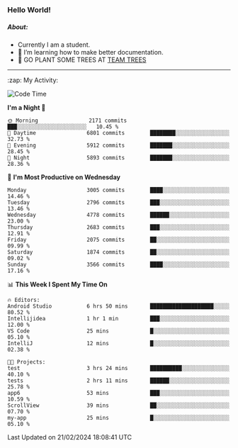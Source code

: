 ### Hello World!

##### About:
- Currently I am a student.
- 🌱 I’m learning how to make better documentation.
- 🌱 GO PLANT SOME TREES AT [TEAM TREES](https://teamtrees.org/)

---
  <summary>:zap: My Activity:</summary>
  
<!--START_SECTION:waka-->
![Code Time](http://img.shields.io/badge/Code%20Time-1%2C289%20hrs%2037%20mins-blue)

**I'm a Night 🦉** 

```text
🌞 Morning                2171 commits        ███░░░░░░░░░░░░░░░░░░░░░░   10.45 % 
🌆 Daytime                6801 commits        ████████░░░░░░░░░░░░░░░░░   32.73 % 
🌃 Evening                5912 commits        ███████░░░░░░░░░░░░░░░░░░   28.45 % 
🌙 Night                  5893 commits        ███████░░░░░░░░░░░░░░░░░░   28.36 % 
```
📅 **I'm Most Productive on Wednesday** 

```text
Monday                   3005 commits        ████░░░░░░░░░░░░░░░░░░░░░   14.46 % 
Tuesday                  2796 commits        ███░░░░░░░░░░░░░░░░░░░░░░   13.46 % 
Wednesday                4778 commits        ██████░░░░░░░░░░░░░░░░░░░   23.00 % 
Thursday                 2683 commits        ███░░░░░░░░░░░░░░░░░░░░░░   12.91 % 
Friday                   2075 commits        ██░░░░░░░░░░░░░░░░░░░░░░░   09.99 % 
Saturday                 1874 commits        ██░░░░░░░░░░░░░░░░░░░░░░░   09.02 % 
Sunday                   3566 commits        ████░░░░░░░░░░░░░░░░░░░░░   17.16 % 
```


📊 **This Week I Spent My Time On** 

```text
🔥 Editors: 
Android Studio           6 hrs 50 mins       ████████████████████░░░░░   80.52 % 
Intellijidea             1 hr 1 min          ███░░░░░░░░░░░░░░░░░░░░░░   12.00 % 
VS Code                  25 mins             █░░░░░░░░░░░░░░░░░░░░░░░░   05.10 % 
IntelliJ                 12 mins             █░░░░░░░░░░░░░░░░░░░░░░░░   02.38 % 

🐱‍💻 Projects: 
test                     3 hrs 24 mins       ██████████░░░░░░░░░░░░░░░   40.10 % 
tests                    2 hrs 11 mins       ██████░░░░░░░░░░░░░░░░░░░   25.78 % 
app6                     53 mins             ███░░░░░░░░░░░░░░░░░░░░░░   10.59 % 
ScrollView               39 mins             ██░░░░░░░░░░░░░░░░░░░░░░░   07.70 % 
my-app                   25 mins             █░░░░░░░░░░░░░░░░░░░░░░░░   05.10 % 
```


 Last Updated on 21/02/2024 18:08:41 UTC
<!--END_SECTION:waka-->
